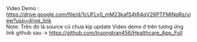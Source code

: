 Video Demo : https://drive.google.com/file/d/1cUFLv0_mM23kafS4tR4qV26PTFMlNqRs/view?usp=drive_link     
Note: Trên đó là source cũ chưa kịp update
Video demo ở trên tương ứng link github sau ->  https://github.com/truongtran456/Healthcare_App_Full
